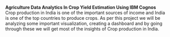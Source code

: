 **Agriculture Data Analytics In Crop Yield Estimation Using IBM Cognos**
Crop production in India is one of the important sources of income and India is one of the top countries to produce crops. As per this project we will be analyzing some important visualization, creating a dashboard and by going through these we will get most of the insights of Crop production in India.
